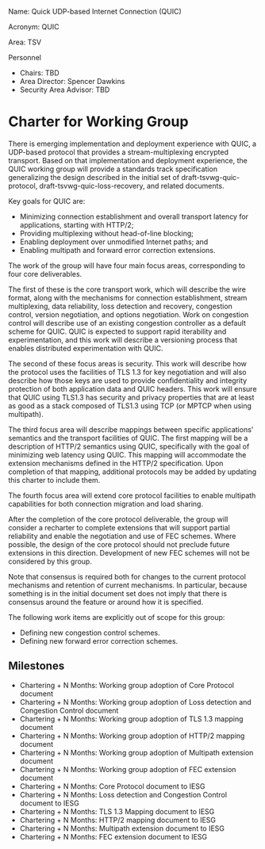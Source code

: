 Name: Quick UDP-based Internet Connection (QUIC)

Acronym: QUIC

Area: TSV

Personnel

 * Chairs: TBD
 * Area Director: Spencer Dawkins
 * Security Area Advisor: TBD

# Charter for Working Group

There is emerging implementation and deployment experience with QUIC, a UDP-based protocol that provides a stream-multiplexing encrypted transport. Based on that implementation and deployment experience, the QUIC working group will provide a standards track specification generalizing the design described in the initial set of draft-tsvwg-quic-protocol, draft-tsvwg-quic-loss-recovery, and related documents. 

Key goals for QUIC are: 
 * Minimizing connection establishment and overall transport latency for applications, starting with HTTP/2; 
 * Providing multiplexing without head-of-line blocking; 
 * Enabling deployment over unmodified Internet paths; and 
 * Enabling multipath and forward error correction extensions.

The work of the group will have four main focus areas, corresponding to four core deliverables. 

The first of these is the core transport work, which will describe the wire format, along with the mechanisms for connection establishment, stream multiplexing, data reliability, loss detection and recovery, congestion control, version negotiation, and options negotiation. Work on congestion control will describe use of an existing congestion controller as a default scheme for QUIC. QUIC is expected to support rapid iterability and experimentation, and this work will describe a versioning process that enables distributed experimentation with QUIC. 

The second of these focus areas is security. This work will describe how the protocol uses the facilities of TLS 1.3 for key negotiation and will also describe how those keys are used to provide confidentiality and integrity protection of both application data and QUIC headers. This work will ensure that QUIC using TLS1.3 has security and privacy properties that are at least as good as a stack composed of TLS1.3 using TCP (or MPTCP when using multipath).

The third focus area will describe mappings between specific applications’ semantics and the transport facilities of QUIC. The first mapping will be a description of HTTP/2 semantics using QUIC, specifically with the goal of minimizing web latency using QUIC. This mapping will accommodate the extension mechanisms defined in the HTTP/2 specification. Upon completion of that mapping, additional protocols may be added by updating this charter to include them.

The fourth focus area will extend core protocol facilities to enable multipath capabilities for both connection migration and load sharing.

After the completion of the core protocol deliverable, the group will consider a recharter to complete extensions that will support partial reliability and enable the negotiation and use of FEC schemes. Where possible, the design of the core protocol should not preclude future extensions in this direction. Development of new FEC schemes will not be considered by this group.

Note that consensus is required both for changes to the current protocol mechanisms and retention of current mechanisms. In particular, because something is in the initial document set does not imply that there is consensus around the feature or around how it is specified.

The following work items are explicitly out of scope for this group:
* Defining new congestion control schemes.
* Defining new forward error correction schemes.

## Milestones

* Chartering + N Months: Working group adoption of Core Protocol document
* Chartering + N Months: Working group adoption of Loss detection and Congestion Control document
* Chartering + N Months: Working group adoption of TLS 1.3 mapping document
* Chartering + N Months: Working group adoption of HTTP/2 mapping document
* Chartering + N Months: Working group adoption of Multipath extension document
* Chartering + N Months: Working group adoption of FEC extension document
* Chartering + N Months: Core Protocol document to IESG
* Chartering + N Months: Loss detection and Congestion Control document to IESG
* Chartering + N Months: TLS 1.3 Mapping document to IESG
* Chartering + N Months: HTTP/2 mapping document to IESG
* Chartering + N Months: Multipath extension document to IESG
* Chartering + N Months: FEC extension document to IESG

